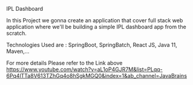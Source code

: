 IPL Dashboard



In this Project  we gonna create an application that cover full stack web application where we'll be building a simple IPL dashboard app from the scratch. 

Technologies Used are :
SpringBoot, SpringBatch, React JS, Java 11, Maven,...


For more details Please refer to the Link above 
https://www.youtube.com/watch?v=aL1oP4GJR7M&list=PLqq-6Pq4lTTa8V613TZhGq4o8hSgkMGQ0&index=1&ab_channel=JavaBrains
